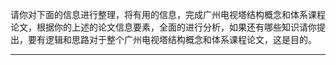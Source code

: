 请你对下面的信息进行整理，将有用的信息，完成广州电视塔结构概念和体系课程论文，根据你的上述的论文信息要素，全面的进行分析，如果还有哪些知识请你提出，要有逻辑和思路对于整个广州电视塔结构概念和体系课程论文，这是目的。

---

